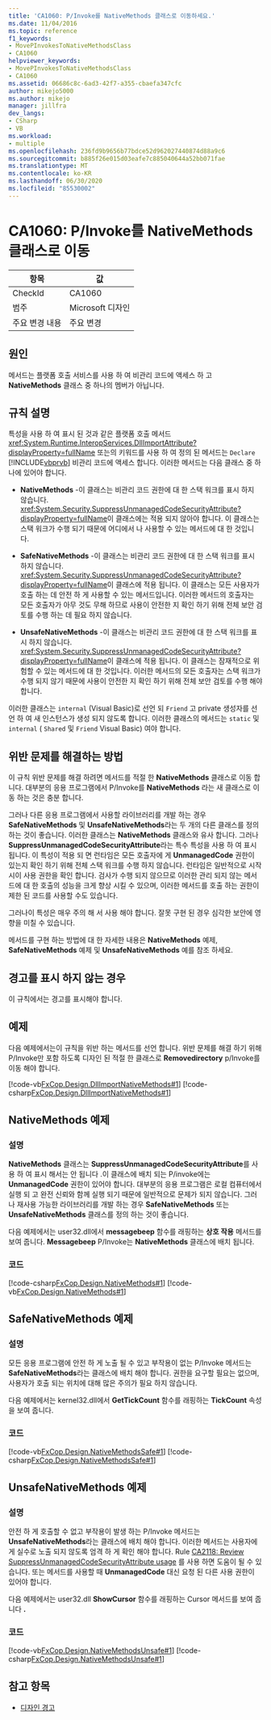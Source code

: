 ```yaml
---
title: 'CA1060: P/Invoke를 NativeMethods 클래스로 이동하세요.'
ms.date: 11/04/2016
ms.topic: reference
f1_keywords:
- MovePInvokesToNativeMethodsClass
- CA1060
helpviewer_keywords:
- MovePInvokesToNativeMethodsClass
- CA1060
ms.assetid: 06686c8c-6ad3-42f7-a355-cbaefa347cfc
author: mikejo5000
ms.author: mikejo
manager: jillfra
dev_langs:
- CSharp
- VB
ms.workload:
- multiple
ms.openlocfilehash: 236fd9b9656b77bdce52d962027440874d88a9c6
ms.sourcegitcommit: b885f26e015d03eafe7c885040644a52bb071fae
ms.translationtype: MT
ms.contentlocale: ko-KR
ms.lasthandoff: 06/30/2020
ms.locfileid: "85530002"
---
```

# <a name="ca1060-move-pinvokes-to-nativemethods-class"></a>CA1060: P/Invoke를 NativeMethods 클래스로 이동

|항목|값|
|-|-|
|CheckId|CA1060|
|범주|Microsoft 디자인|
|주요 변경 내용|주요 변경|

## <a name="cause"></a>원인

메서드는 플랫폼 호출 서비스를 사용 하 여 비관리 코드에 액세스 하 고 **NativeMethods** 클래스 중 하나의 멤버가 아닙니다.

## <a name="rule-description"></a>규칙 설명

특성을 사용 하 여 표시 된 것과 같은 플랫폼 호출 메서드 <xref:System.Runtime.InteropServices.DllImportAttribute?displayProperty=fullName> 또는의 키워드를 사용 하 여 정의 된 메서드는 `Declare` [!INCLUDE[vbprvb](../code-quality/includes/vbprvb_md.md)] 비관리 코드에 액세스 합니다. 이러한 메서드는 다음 클래스 중 하나에 있어야 합니다.

- **NativeMethods** -이 클래스는 비관리 코드 권한에 대 한 스택 워크를 표시 하지 않습니다. <xref:System.Security.SuppressUnmanagedCodeSecurityAttribute?displayProperty=fullName>이 클래스에는 적용 되지 않아야 합니다. 이 클래스는 스택 워크가 수행 되기 때문에 어디에서 나 사용할 수 있는 메서드에 대 한 것입니다.

- **SafeNativeMethods** -이 클래스는 비관리 코드 권한에 대 한 스택 워크를 표시 하지 않습니다. <xref:System.Security.SuppressUnmanagedCodeSecurityAttribute?displayProperty=fullName>이 클래스에 적용 됩니다. 이 클래스는 모든 사용자가 호출 하는 데 안전 하 게 사용할 수 있는 메서드입니다. 이러한 메서드의 호출자는 모든 호출자가 아무 것도 무해 하므로 사용이 안전한 지 확인 하기 위해 전체 보안 검토를 수행 하는 데 필요 하지 않습니다.

- **UnsafeNativeMethods** -이 클래스는 비관리 코드 권한에 대 한 스택 워크를 표시 하지 않습니다. <xref:System.Security.SuppressUnmanagedCodeSecurityAttribute?displayProperty=fullName>이 클래스에 적용 됩니다. 이 클래스는 잠재적으로 위험할 수 있는 메서드에 대 한 것입니다. 이러한 메서드의 모든 호출자는 스택 워크가 수행 되지 않기 때문에 사용이 안전한 지 확인 하기 위해 전체 보안 검토를 수행 해야 합니다.

이러한 클래스는 `internal` (Visual Basic)로 선언 되 `Friend` 고 private 생성자를 선언 하 여 새 인스턴스가 생성 되지 않도록 합니다. 이러한 클래스의 메서드는 `static` 및 `internal` ( `Shared` 및 `Friend` Visual Basic) 여야 합니다.

## <a name="how-to-fix-violations"></a>위반 문제를 해결하는 방법
이 규칙 위반 문제를 해결 하려면 메서드를 적절 한 **NativeMethods** 클래스로 이동 합니다. 대부분의 응용 프로그램에서 P/Invoke를 **NativeMethods** 라는 새 클래스로 이동 하는 것은 충분 합니다.

그러나 다른 응용 프로그램에서 사용할 라이브러리를 개발 하는 경우 **SafeNativeMethods** 및 **UnsafeNativeMethods**라는 두 개의 다른 클래스를 정의 하는 것이 좋습니다. 이러한 클래스는 **NativeMethods** 클래스와 유사 합니다. 그러나 **SuppressUnmanagedCodeSecurityAttribute**라는 특수 특성을 사용 하 여 표시 됩니다. 이 특성이 적용 되 면 런타임은 모든 호출자에 게 **UnmanagedCode** 권한이 있는지 확인 하기 위해 전체 스택 워크를 수행 하지 않습니다. 런타임은 일반적으로 시작 시이 사용 권한을 확인 합니다. 검사가 수행 되지 않으므로 이러한 관리 되지 않는 메서드에 대 한 호출의 성능을 크게 향상 시킬 수 있으며, 이러한 메서드를 호출 하는 권한이 제한 된 코드를 사용할 수도 있습니다.

그러나이 특성은 매우 주의 해 서 사용 해야 합니다. 잘못 구현 된 경우 심각한 보안에 영향을 미칠 수 있습니다.

메서드를 구현 하는 방법에 대 한 자세한 내용은 **NativeMethods** 예제, **SafeNativeMethods** 예제 및 **UnsafeNativeMethods** 예를 참조 하세요.

## <a name="when-to-suppress-warnings"></a>경고를 표시 하지 않는 경우
이 규칙에서는 경고를 표시해야 합니다.

## <a name="example"></a>예제
다음 예제에서는이 규칙을 위반 하는 메서드를 선언 합니다. 위반 문제를 해결 하기 위해 P/Invoke만 포함 하도록 디자인 된 적절 한 클래스로 **Removedirectory** p/Invoke를 이동 해야 합니다.

[!code-vb[FxCop.Design.DllImportNativeMethods#1](../code-quality/codesnippet/VisualBasic/ca1060-move-p-invokes-to-nativemethods-class_1.vb)]
[!code-csharp[FxCop.Design.DllImportNativeMethods#1](../code-quality/codesnippet/CSharp/ca1060-move-p-invokes-to-nativemethods-class_1.cs)]

## <a name="nativemethods-example"></a>NativeMethods 예제

### <a name="description"></a>설명
**NativeMethods** 클래스는 **SuppressUnmanagedCodeSecurityAttribute**를 사용 하 여 표시 해서는 안 됩니다 .이 클래스에 배치 되는 P/invoke에는 **UnmanagedCode** 권한이 있어야 합니다. 대부분의 응용 프로그램은 로컬 컴퓨터에서 실행 되 고 완전 신뢰와 함께 실행 되기 때문에 일반적으로 문제가 되지 않습니다. 그러나 재사용 가능한 라이브러리를 개발 하는 경우 **SafeNativeMethods** 또는 **UnsafeNativeMethods** 클래스를 정의 하는 것이 좋습니다.

다음 예제에서는 user32.dll에서 **messagebeep** 함수를 래핑하는 **상호 작용** 메서드를 보여 줍니다. **Messagebeep** P/Invoke는 **NativeMethods** 클래스에 배치 됩니다.

### <a name="code"></a>코드
[!code-csharp[FxCop.Design.NativeMethods#1](../code-quality/codesnippet/CSharp/ca1060-move-p-invokes-to-nativemethods-class_2.cs)]
[!code-vb[FxCop.Design.NativeMethods#1](../code-quality/codesnippet/VisualBasic/ca1060-move-p-invokes-to-nativemethods-class_2.vb)]

## <a name="safenativemethods-example"></a>SafeNativeMethods 예제

### <a name="description"></a>설명
모든 응용 프로그램에 안전 하 게 노출 될 수 있고 부작용이 없는 P/Invoke 메서드는 **SafeNativeMethods**라는 클래스에 배치 해야 합니다. 권한을 요구할 필요는 없으며, 사용자가 호출 되는 위치에 대해 많은 주의가 필요 하지 않습니다.

다음 예제에서는 kernel32.dll에서 **GetTickCount** 함수를 래핑하는 **TickCount** 속성을 보여 줍니다.

### <a name="code"></a>코드
[!code-vb[FxCop.Design.NativeMethodsSafe#1](../code-quality/codesnippet/VisualBasic/ca1060-move-p-invokes-to-nativemethods-class_3.vb)]
[!code-csharp[FxCop.Design.NativeMethodsSafe#1](../code-quality/codesnippet/CSharp/ca1060-move-p-invokes-to-nativemethods-class_3.cs)]

## <a name="unsafenativemethods-example"></a>UnsafeNativeMethods 예제

### <a name="description"></a>설명
안전 하 게 호출할 수 없고 부작용이 발생 하는 P/Invoke 메서드는 **UnsafeNativeMethods**라는 클래스에 배치 해야 합니다. 이러한 메서드는 사용자에 게 실수로 노출 되지 않도록 엄격 하 게 확인 해야 합니다. Rule [CA2118: Review SuppressUnmanagedCodeSecurityAttribute usage](../code-quality/ca2118.md) 를 사용 하면 도움이 될 수 있습니다. 또는 메서드를 사용할 때 **UnmanagedCode** 대신 요청 된 다른 사용 권한이 있어야 합니다.

다음 예제에서는 user32.dll **ShowCursor** 함수를 래핑하는 Cursor 메서드를 보여 줍니다 **.**

### <a name="code"></a>코드
[!code-vb[FxCop.Design.NativeMethodsUnsafe#1](../code-quality/codesnippet/VisualBasic/ca1060-move-p-invokes-to-nativemethods-class_4.vb)]
[!code-csharp[FxCop.Design.NativeMethodsUnsafe#1](../code-quality/codesnippet/CSharp/ca1060-move-p-invokes-to-nativemethods-class_4.cs)]

## <a name="see-also"></a>참고 항목

- [디자인 경고](../code-quality/design-warnings.md)
